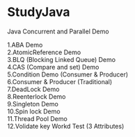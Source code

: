 # StudyJava
Java Concurrent and Parallel Demo

1.ABA Demo  
2.AtomicReference Demo  
3.BLQ (Blocking Linked Queue) Demo  
4.CAS (Compare and set) Demo  
5.Condition Demo (Consumer & Producer)  
6.Consumer & Producer (Traditional)  
7.DeadLock Demo  
8.Reenterlock Demo  
9.Singleton Demo  
10.Spin lock Demo  
11.Thread Pool Demo  
12.Volidate key Workd Test (3 Attributes)  
